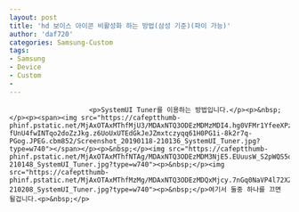 ```yaml
---
layout: post
title: 'hd 보이스 아이콘 비활성화 하는 방법(삼성 기준)(파이 가능)'
author: 'daf720'
categories: Samsung-Custom
tags:
- Samsung
- Device
- Custom
-
---
```



<script> location.href='https://cafe.naver.com/develoid/845016' ; </script>


















						<p>SystemUI Tuner를 이용하는 방법입니다.</p><p>&nbsp;</p><p><span><img src="https://cafeptthumb-phinf.pstatic.net/MjAxOTAxMThfMjU3/MDAxNTQ3ODEzMDMzMDI4.hg0VFMr1YfeeXPzQw2u9NXo-fUnU4fwINTqo2doZzJkg.z6UoUxUTEdGkJeJZmxtczyqq61H0PG1i-8k2r7q-PGog.JPEG.cbm852/Screenshot_20190118-210136_SystemUI_Tuner.jpg?type=w740"></span></p><p>&nbsp;</p><img src="https://cafeptthumb-phinf.pstatic.net/MjAxOTAxMThfNTAg/MDAxNTQ3ODEzMDM3NjE5.EUuusW_S2pWQS5oa933Zd5cl4kEToNg5ZLfQWom0cbEg.u1rTyVQ29JqYlbPPYAyhLTWyBVYslACdsfvecMJYHMUg.JPEG.cbm852/Screenshot_20190118-210148_SystemUI_Tuner.jpg?type=w740"><p>&nbsp;</p><img src="https://cafeptthumb-phinf.pstatic.net/MjAxOTAxMThfMzMg/MDAxNTQ3ODEzMDQxMjcy.7nGq0NaVP4l72XZFQ73yS5Uzm7iCG96vq0_MFlKAkCQg.aihGokvt3q6mRXACIMOMV08xX4UsbS0JstRtChp_mVcg.JPEG.cbm852/Screenshot_20190118-210208_SystemUI_Tuner.jpg?type=w740"><p>&nbsp;</p>여기서 둘중 하나를 끄면 될겁니다.<p>&nbsp;</p>
